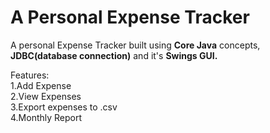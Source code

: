 # A Personal Expense Tracker
<p>A personal Expense Tracker built using <b>Core Java</b> concepts, <b>JDBC(database connection)</b> and it's <b>Swings GUI.</b></p>
<p>Features: <br>
1.Add Expense <br>
2.View Expenses <br>
3.Export expenses to .csv <br>
4.Monthly Report
</p>